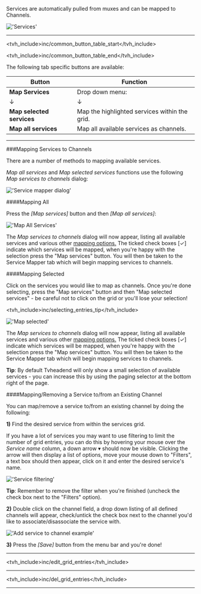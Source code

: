 Services are automatically pulled from muxes and can be mapped to Channels.

!['Services'](static/img/doc/configdvbservices.png)

---

<tvh_include>inc/common_button_table_start</tvh_include>

<tvh_include>inc/common_button_table_end</tvh_include>

The following tab specific buttons are available: 

Button                     | Function
---------------------------|---------
**Map Services**           | Drop down menu: 
↓                          | ↓ 
**Map selected services**  | Map the highlighted services within the grid. 
**Map all services**       | Map all available services as channels. 

---

###Mapping Services to Channels

There are a number of methods to mapping available services.

*Map all services* and *Map selected services* functions use the 
following *Map services to channels* dialog:

!['Service mapper dialog'](static/img/doc/mapservicesdialog.png)

####Mapping All

Press the *[Map services]* button and then *[Map all services]*: 

!['Map All Services'](static/img/doc/mapservicesall.png)
  
The *Map services to channels* dialog will now appear, listing all available services and various 
other [mapping options.](class/service_mapper) The ticked check boxes 
[✓] indicate which services will be mapped, when you're happy with the selection press 
the "Map services" button. You will then be taken to the Service 
Mapper tab which will begin mapping services to channels. 
  
####Mapping Selected

Click on the services you would like to map as channels. Once you're 
done selecting, press the "Map services" button and then 
"Map selected services" - be careful not to click on the grid or 
you'll lose your selection!

<tvh_include>inc/selecting_entries_tip</tvh_include>

!['Map selected'](static/img/doc/mapselectedservices.png)
    
The *Map services to channels* dialog will now appear, listing all available services and various 
other [mapping options.](class/service_mapper) The ticked 
check boxes [✓] indicate which services will be mapped, when you're 
happy with the selection press the "Map services" button. You will 
then be taken to the Service Mapper tab which will begin mapping 
services to channels. 

**Tip**: By default Tvheadend will only show a small selection of 
available services - you can increase this by using the paging 
selector at the bottom right of the page.
  
####Mapping/Removing a Service to/from an Existing Channel

You can map/remove a service to/from an existing channel by doing the following:

**1)** Find the desired service from within the services grid. 

If you have a lot of services you may want to use filtering to limit the 
number of grid entries, you can do this by hovering your mouse over the 
*Service name* column, a down arrow ▾ should now be visible. Clicking 
the arrow will then display a list of options, move your mouse down to 
"Filters", a text box should then appear, click on it and enter the 
desired service's name.

!['Service filtering'](static/img/doc/servicefilter.png)

**Tip**: Remember to remove the filter when you're finished (uncheck the 
check box next to the "Filters" option). 

**2)** Double click on the channel field, a drop down listing of all defined 
channels will appear, check/untick the check box next to the channel 
you'd like to associate/disassociate the service with. 

!['Add service to channel example'](static/img/doc/addservicetochannel.png)

**3)** Press the *[Save]* button from the menu bar and you're done!

---

<tvh_include>inc/edit_grid_entries</tvh_include>

---

<tvh_include>inc/del_grid_entries</tvh_include>

---
